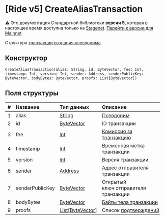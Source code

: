 # [Ride v5] CreateAliasTransaction

:warning: Это документация Стандартной библиотеки **версии 5**, которая в настоящее время доступна только на [Stagenet](/ru/blockchain/blockchain-network/). [Перейти к версии для Mainnet](/ru/ride/structures/transaction-structures/create-alias-transaction)

Структура [транзакции создания псевдонима](/ru/blockchain/transaction-type/create-alias-transaction).

## Конструктор

``` ride
CreateAliasTransaction(alias: String, id: ByteVector, fee: Int, timestamp: Int, version: Int, sender: Address, senderPublicKey: ByteVector, bodyBytes: ByteVector, proofs: List[ByteVector])
```

## Поля структуры

| # | Название | Тип данных | Описание |
| :--- | :--- | :--- | :--- |
| 1 | alias | [String](/ru/ride/v5/data-types/string) | [Псевдоним](/ru/blockchain/account/alias) |
| 2 | id | [ByteVector](/ru/ride/v5/data-types/byte-vector) | ID транзакции |
| 3 | fee | [Int](/ru/ride/v5/data-types/int) | [Комиссия за транзакцию](/ru/blockchain/transaction/transaction-fee) |
| 4 | timestamp | [Int](/ru/ride/v5/data-types/int) | Временная метка транзакции |
| 5 | version | [Int](/ru/ride/v5/data-types/int) | Версия транзакции |
| 6 | sender | [Address](/ru/ride/v5/structures/common-structures/address) | [Адрес](/ru/blockchain/account/address) отправителя транзакции |
| 7 | senderPublicKey | [ByteVector](/ru/ride/v5/data-types/byte-vector) | Открытый ключ отправителя транзакции |
| 8 | bodyBytes | [ByteVector](/ru/ride/v5/data-types/byte-vector) | [Байты тела транзакции](/ru/blockchain/glossary#б) |
| 9 | proofs | [List](/ru/ride/v5/data-types/list)[[ByteVector](/ru/ride/v5/data-types/byte-vector)] | Список [подтверждений](/ru/blockchain/transaction/transaction-proof) |
